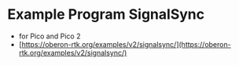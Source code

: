# Example Program SignalSync

* for Pico and Pico 2
* [https://oberon-rtk.org/examples/v2/signalsync/](https://oberon-rtk.org/examples/v2/signalsync/)
